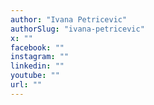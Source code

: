 ```yaml
---
author: "Ivana Petricevic"
authorSlug: "ivana-petricevic"
x: ""
facebook: ""
instagram: ""
linkedin: ""
youtube: ""
url: ""
---
```


